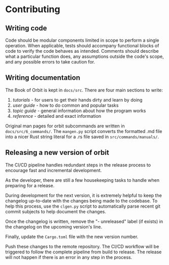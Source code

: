 # Contributing

## Writing code

Code should be modular components limited in scope to perform a single operation. When applicable, tests should accompany functional blocks of code to verify the code behaves as intended. Comments should describe what a particular function does, any assumptions outside the code's scope, and any possible errors to take caution for.

## Writing documentation

The Book of Orbit is kept in `docs/src`. There are four main sections to write:
1. _tutorials_ - for users to get their hands dirty and learn by doing
2. _user guide_ - how to do common and popular tasks
3. _topic guide_ - general information about how the program works
4. _reference_ - detailed and exact information

Original man pages for orbit subcommands are written in `docs/src/6_commands/`. The `mangen.py` script converts the formatted .md file into a nicer Rust string literal for a .rs file saved in `src/commands/manuals/`.

## Releasing a new version of orbit

The CI/CD pipeline handles redundant steps in the release process to encourage
fast and incremental development.

As the developer, there are still a few housekeeping tasks to handle when preparing for a release.

During development for the next version, it is extremely helpful to keep the changelog up-to-date with the changes being made to the codebase. To help this process, use the `clgen.py` script to automatically parse recent git commit subjects to help document the changes.

Once the changelog is written, remove the "- unreleased" label (if exists) in the changelog on the upcoming version's line.

Finally, update the `Cargo.toml` file with the new version number.

Push these changes to the remote repository. The CI/CD workflow will be triggered to follow the complete pipeline from build to release. The release will not happen if there is an error in any step in the process.